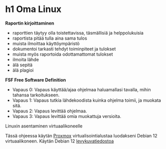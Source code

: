 # h1 Oma Linux

**Raportin kirjoittaminen**

- raporttien täytyy olla toistettavissa, täsmällisiä ja helppolukuisia
- raportista pitää tulla aina sama tulos
- muista ilmoittaa käyttöympäristö
- dokumentoi tarkasti tehdyt toiminpiteet ja tulokset
- muista myös raportoida odottamattomat tulokset
- ilmoita lähde
- älä sepitä
- älä plagioi

**FSF Free Software Definition**

- Vapaus 0: Vapaus käyttää/ajaa ohjelmaa haluamallasi tavalla, mihin tahansa tarkoitukseen.
- Vapaus 1: Vapaus tutkia lähdekoodista kuinka ohjelma toimii, ja muokata sitä.
- Vapaus 2: Vapaus levittää ohjelmaa.
- Vapaus 3: Vapaus levittää omia muokattuja versioita.

  
Linuxin asentaminen virtuaalikoneelle

Tässä ohjeessa käytän [Proxmox](https://www.proxmox.com/en/) virtualisointialustaa luodakseni Debian 12 virtuaalikoneen. Käytän Debian 12 [levykuvatiedostoa](https://www.debian.org/download)
